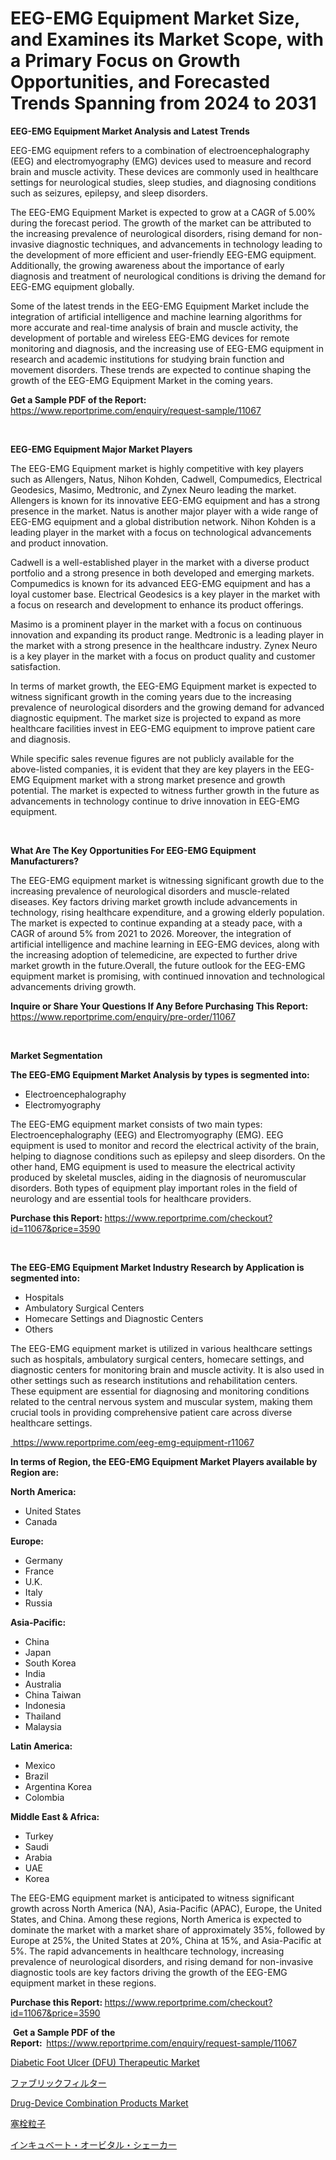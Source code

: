 <p><h1>EEG-EMG Equipment Market Size, and Examines its Market Scope, with a Primary Focus on Growth Opportunities, and Forecasted Trends Spanning from 2024 to 2031</h1></p><p><strong>EEG-EMG Equipment Market Analysis and Latest Trends</strong></p>
<p><p>EEG-EMG equipment refers to a combination of electroencephalography (EEG) and electromyography (EMG) devices used to measure and record brain and muscle activity. These devices are commonly used in healthcare settings for neurological studies, sleep studies, and diagnosing conditions such as seizures, epilepsy, and sleep disorders.</p><p>The EEG-EMG Equipment Market is expected to grow at a CAGR of 5.00% during the forecast period. The growth of the market can be attributed to the increasing prevalence of neurological disorders, rising demand for non-invasive diagnostic techniques, and advancements in technology leading to the development of more efficient and user-friendly EEG-EMG equipment. Additionally, the growing awareness about the importance of early diagnosis and treatment of neurological conditions is driving the demand for EEG-EMG equipment globally.</p><p>Some of the latest trends in the EEG-EMG Equipment Market include the integration of artificial intelligence and machine learning algorithms for more accurate and real-time analysis of brain and muscle activity, the development of portable and wireless EEG-EMG devices for remote monitoring and diagnosis, and the increasing use of EEG-EMG equipment in research and academic institutions for studying brain function and movement disorders. These trends are expected to continue shaping the growth of the EEG-EMG Equipment Market in the coming years.</p></p>
<p><strong>Get a Sample PDF of the Report:&nbsp;</strong> <a href="https://www.reportprime.com/enquiry/request-sample/11067">https://www.reportprime.com/enquiry/request-sample/11067</a></p>
<p>&nbsp;</p>
<p><strong>EEG-EMG Equipment Major Market Players</strong></p>
<p><p>The EEG-EMG Equipment market is highly competitive with key players such as Allengers, Natus, Nihon Kohden, Cadwell, Compumedics, Electrical Geodesics, Masimo, Medtronic, and Zynex Neuro leading the market. Allengers is known for its innovative EEG-EMG equipment and has a strong presence in the market. Natus is another major player with a wide range of EEG-EMG equipment and a global distribution network. Nihon Kohden is a leading player in the market with a focus on technological advancements and product innovation.</p><p>Cadwell is a well-established player in the market with a diverse product portfolio and a strong presence in both developed and emerging markets. Compumedics is known for its advanced EEG-EMG equipment and has a loyal customer base. Electrical Geodesics is a key player in the market with a focus on research and development to enhance its product offerings.</p><p>Masimo is a prominent player in the market with a focus on continuous innovation and expanding its product range. Medtronic is a leading player in the market with a strong presence in the healthcare industry. Zynex Neuro is a key player in the market with a focus on product quality and customer satisfaction.</p><p>In terms of market growth, the EEG-EMG Equipment market is expected to witness significant growth in the coming years due to the increasing prevalence of neurological disorders and the growing demand for advanced diagnostic equipment. The market size is projected to expand as more healthcare facilities invest in EEG-EMG equipment to improve patient care and diagnosis.</p><p>While specific sales revenue figures are not publicly available for the above-listed companies, it is evident that they are key players in the EEG-EMG Equipment market with a strong market presence and growth potential. The market is expected to witness further growth in the future as advancements in technology continue to drive innovation in EEG-EMG equipment.</p></p>
<p>&nbsp;</p>
<p><strong>What Are The Key Opportunities For EEG-EMG Equipment Manufacturers?</strong></p>
<p><p>The EEG-EMG equipment market is witnessing significant growth due to the increasing prevalence of neurological disorders and muscle-related diseases. Key factors driving market growth include advancements in technology, rising healthcare expenditure, and a growing elderly population. The market is expected to continue expanding at a steady pace, with a CAGR of around 5% from 2021 to 2026. Moreover, the integration of artificial intelligence and machine learning in EEG-EMG devices, along with the increasing adoption of telemedicine, are expected to further drive market growth in the future.Overall, the future outlook for the EEG-EMG equipment market is promising, with continued innovation and technological advancements driving growth.</p></p>
<p><strong>Inquire or Share Your Questions If Any Before Purchasing This Report:</strong> <a href="https://www.reportprime.com/enquiry/pre-order/11067">https://www.reportprime.com/enquiry/pre-order/11067</a></p>
<p>&nbsp;</p>
<p><strong>Market Segmentation</strong></p>
<p><strong>The EEG-EMG Equipment Market Analysis by types is segmented into:</strong></p>
<p><ul><li>Electroencephalography</li><li>Electromyography</li></ul></p>
<p><p>The EEG-EMG equipment market consists of two main types: Electroencephalography (EEG) and Electromyography (EMG). EEG equipment is used to monitor and record the electrical activity of the brain, helping to diagnose conditions such as epilepsy and sleep disorders. On the other hand, EMG equipment is used to measure the electrical activity produced by skeletal muscles, aiding in the diagnosis of neuromuscular disorders. Both types of equipment play important roles in the field of neurology and are essential tools for healthcare providers.</p></p>
<p><strong>Purchase this Report:&nbsp;</strong><a href="https://www.reportprime.com/checkout?id=11067&price=3590">https://www.reportprime.com/checkout?id=11067&price=3590</a></p>
<p>&nbsp;</p>
<p><strong>The EEG-EMG Equipment Market Industry Research by Application is segmented into:</strong></p>
<p><ul><li>Hospitals</li><li>Ambulatory Surgical Centers</li><li>Homecare Settings and Diagnostic Centers</li><li>Others</li></ul></p>
<p><p>The EEG-EMG equipment market is utilized in various healthcare settings such as hospitals, ambulatory surgical centers, homecare settings, and diagnostic centers for monitoring brain and muscle activity. It is also used in other settings such as research institutions and rehabilitation centers. These equipment are essential for diagnosing and monitoring conditions related to the central nervous system and muscular system, making them crucial tools in providing comprehensive patient care across diverse healthcare settings.</p></p>
<p><a href="https://www.reportprime.com/eeg-emg-equipment-r11067">&nbsp;https://www.reportprime.com/eeg-emg-equipment-r11067</a></p>
<p><strong>In terms of Region, the EEG-EMG Equipment Market Players available by Region are:</strong></p>
<p>
    <p> <strong> North America: </strong>
        <ul>
            <li>United States</li>
            <li>Canada</li>
        </ul>
        </p> 
    <p> <strong> Europe: </strong>
        <ul>
            <li>Germany</li>
            <li>France</li>
            <li>U.K.</li>
            <li>Italy</li>
            <li>Russia</li>
        </ul>
        </p> 
    <p> <strong> Asia-Pacific: </strong>
        <ul>
            <li>China</li>
            <li>Japan</li>
            <li>South Korea</li>
            <li>India</li>
            <li>Australia</li>
            <li>China Taiwan</li>
            <li>Indonesia</li>
            <li>Thailand</li>
            <li>Malaysia</li>
        </ul>
        </p> 
    <p> <strong> Latin America: </strong>
        <ul>
            <li>Mexico</li>
            <li>Brazil</li>
            <li>Argentina Korea</li>
            <li>Colombia</li>
        </ul>
        </p> 
    <p> <strong> Middle East & Africa: </strong>
        <ul>
            <li>Turkey</li>
            <li>Saudi</li>
            <li>Arabia</li>
            <li>UAE</li>
            <li>Korea</li>
        </ul>
    </p>
    </p>
<p><p>The EEG-EMG equipment market is anticipated to witness significant growth across North America (NA), Asia-Pacific (APAC), Europe, the United States, and China. Among these regions, North America is expected to dominate the market with a market share of approximately 35%, followed by Europe at 25%, the United States at 20%, China at 15%, and Asia-Pacific at 5%. The rapid advancements in healthcare technology, increasing prevalence of neurological disorders, and rising demand for non-invasive diagnostic tools are key factors driving the growth of the EEG-EMG equipment market in these regions.</p></p>
<p><strong>Purchase this Report: </strong><a href="https://www.reportprime.com/checkout?id=11067&price=3590">https://www.reportprime.com/checkout?id=11067&price=3590</a></p>
<p>&nbsp;<strong>Get a Sample PDF of the Report:&nbsp;&nbsp;</strong><a href="https://www.reportprime.com/enquiry/request-sample/11067">https://www.reportprime.com/enquiry/request-sample/11067</a></p>
<p><strong></strong></p>
<p><p><a href="https://github.com/marthawweekle/Market-Research-Report-List-1/blob/main/diabetic-foot-ulcer-dfu-therapeutic-market.md">Diabetic Foot Ulcer (DFU) Therapeutic Market</a></p><p><a href="https://github.com/roulaayoub-saad/Market-Research-Report-List-1/blob/main/272401180055.md">ファブリックフィルター</a></p><p><a href="https://github.com/HenrietteMills1/Market-Research-Report-List-1/blob/main/drug-device-combination-products-market.md">Drug-Device Combination Products Market</a></p><p><a href="https://github.com/schmahlson/Market-Research-Report-List-1/blob/main/756572780057.md">塞栓粒子</a></p><p><a href="https://medium.com/@arimuller2009/%E5%AD%B5%E5%8C%96%E3%82%AA%E3%83%BC%E3%83%93%E3%82%BF%E3%83%AB%E3%82%B7%E3%82%A7%E3%82%A4%E3%82%AB%E3%83%BC%E5%B8%82%E5%A0%B4-2031%E5%B9%B4%E3%81%BE%E3%81%A7%E3%81%AE%E6%88%90%E5%8A%9F%E3%81%97%E3%81%9F%E3%83%93%E3%82%B8%E3%83%8D%E3%82%B9%E6%88%A6%E7%95%A5%E3%81%AE%E9%8D%B5%E3%82%92%E4%BA%88%E6%B8%AC-bbc5a3989b44">インキュベート・オービタル・シェーカー</a></p></p>